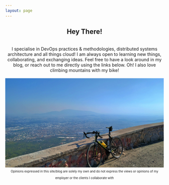 ```yaml
---
layout: page
---
```

<center><h2>Hey There!</h2></center>
&nbsp;
<div style="text-align: center">
I specialise in DevOps practices & methodologies, distributed systems architecture and all things cloud! I am always open to learning new things, collaborating, and exchanging ideas.
Feel free to have a look around in my blog, or reach out to me directly using the links below.
Oh! I also love climbing mountains with my bike!
</div>
&nbsp;
<header class="header-section {% if page.intro-img %}has-img{% endif %}">
<div class="col-xl-8 offset-xl-2 col-lg-10 offset-lg-1">
    <img src="/assets/img/parnitha.jpg" />
</div>
<div style="text-align: center">
<sub><sup>Opinions expressed in this site/blog are solely my own and do not express the views or opinions of my employer or the clients I collaborate with</sup></sub>
</div>
